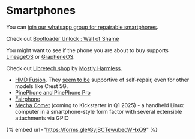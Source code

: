 # Smartphones

You can [join our whatsapp group for repairable smartphones](https://chat.whatsapp.com/K3lSLRJnCa3E3FyfNAwun3).

Check out [Bootloader Unlock : Wall of Shame](https://github.com/melontini/bootloader-unlock-wall-of-shame)

You might want to see if the phone you are about to buy supports [LineageOS](https://wiki.lineageos.org/devices/) or [GrapheneOS](https://grapheneos.org/faq#supported-devices).

Check out [Libretech.shop](https://libretech.shop/) by [Mostly Harmless](https://mostlyharmless.io/).&#x20;

* [HMD Fusion](https://www.hmd.com/en_in/hmd-fusion?sku=101SQ503H034-gaming-flashyindigoblue). They [seem to be](https://www.hmd.com/en_in/self-repair) supportive of self-repair, even for other models like Crest 5G.
* [PinePhone and PinePhone Pro](https://pine64.org/devices/pinephone/)
* [Fairphone](https://shop.fairphone.com/fairphone-5)
* [Mecha Comet](https://mecha.so/comet) (coming to Kickstarter in Q1 2025) - a handheld Linux computer in a smartphone-style form factor with several extensible attachments via GPIO

{% embed url="https://forms.gle/GyjBCTewubecWHxQ9" %}

